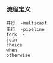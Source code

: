 ### 流程定义
    
    并行  -multicast
    串行  -pipeline
    fork  - 
    join 
    choice
    when
    otherwise
    